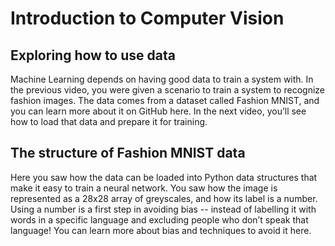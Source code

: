 # Introduction to Computer Vision

## Exploring how to use data

Machine Learning depends on having good data to train a system with. In the previous video, you were given a scenario to train a system to recognize fashion images. The data comes from a dataset called Fashion MNIST, and you can learn more about it on GitHub here. In the next video, you’ll see how to load that data and prepare it for training.

## The structure of Fashion MNIST data

Here you saw how the data can be loaded into Python data structures that make it easy to train a neural network. You saw how the image is represented as a 28x28 array of greyscales, and how its label is a number. Using a number is a first step in avoiding bias -- instead of labelling it with words in a specific language and excluding people who don’t speak that language! You can learn more about bias and techniques to avoid it here.

